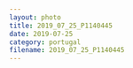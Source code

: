 ```yaml
---
layout: photo
title: 2019_07_25_P1140445
date: 2019-07-25
category: portugal
filename: 2019_07_25_P1140445
---
```

